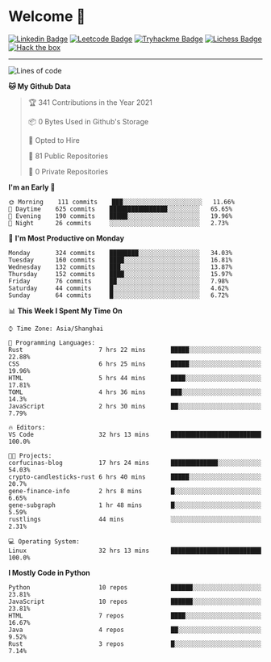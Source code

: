 # Welcome 👋

[![Linkedin Badge](https://img.shields.io/badge/-PedroTorres-blue?style=flat-square&logo=Linkedin&logoColor=white&link=https://www.linkedin.com/in/PedroTorres/)](https://www.linkedin.com/in/pedro-torres-cruz/)
[![Leetcode Badge](https://img.shields.io/badge/profile-leetcode-green)](https://leetcode.com/corfucinas/)
[![Tryhackme Badge](https://img.shields.io/badge/profile-tryhackme-blue)](https://tryhackme.com/p/Corfucinas/)
[![Lichess Badge](https://img.shields.io/badge/challenge_me-lichess-yellow)](https://lichess.org/@/Corfucinas)
[![Hack the box](https://img.shields.io/badge/hack_the_box-profile-red)](https://www.hackthebox.eu/profile/375826)

---

<!--START_SECTION:waka-->
![Lines of code](https://img.shields.io/badge/From%20Hello%20World%20I%27ve%20Written-1.5%20million%20lines%20of%20code-blue)

**🐱 My Github Data** 

> 🏆 341 Contributions in the Year 2021
 > 
> 📦 0 Bytes Used in Github's Storage 
 > 
> 💼 Opted to Hire
 > 
> 📜 81 Public Repositories 
 > 
> 🔑 0 Private Repositories  
 > 
**I'm an Early 🐤** 

```text
🌞 Morning    111 commits    ███░░░░░░░░░░░░░░░░░░░░░░   11.66% 
🌆 Daytime    625 commits    ████████████████░░░░░░░░░   65.65% 
🌃 Evening    190 commits    █████░░░░░░░░░░░░░░░░░░░░   19.96% 
🌙 Night      26 commits     ░░░░░░░░░░░░░░░░░░░░░░░░░   2.73%

```
📅 **I'm Most Productive on Monday** 

```text
Monday       324 commits    ████████░░░░░░░░░░░░░░░░░   34.03% 
Tuesday      160 commits    ████░░░░░░░░░░░░░░░░░░░░░   16.81% 
Wednesday    132 commits    ███░░░░░░░░░░░░░░░░░░░░░░   13.87% 
Thursday     152 commits    ████░░░░░░░░░░░░░░░░░░░░░   15.97% 
Friday       76 commits     ██░░░░░░░░░░░░░░░░░░░░░░░   7.98% 
Saturday     44 commits     █░░░░░░░░░░░░░░░░░░░░░░░░   4.62% 
Sunday       64 commits     █░░░░░░░░░░░░░░░░░░░░░░░░   6.72%

```


📊 **This Week I Spent My Time On** 

```text
⌚︎ Time Zone: Asia/Shanghai

💬 Programming Languages: 
Rust                     7 hrs 22 mins       █████░░░░░░░░░░░░░░░░░░░░   22.88% 
CSS                      6 hrs 25 mins       █████░░░░░░░░░░░░░░░░░░░░   19.96% 
HTML                     5 hrs 44 mins       ████░░░░░░░░░░░░░░░░░░░░░   17.81% 
TOML                     4 hrs 36 mins       ███░░░░░░░░░░░░░░░░░░░░░░   14.3% 
JavaScript               2 hrs 30 mins       ██░░░░░░░░░░░░░░░░░░░░░░░   7.79%

🔥 Editors: 
VS Code                  32 hrs 13 mins      █████████████████████████   100.0%

🐱‍💻 Projects: 
corfucinas-blog          17 hrs 24 mins      █████████████░░░░░░░░░░░░   54.03% 
crypto-candlesticks-rust 6 hrs 40 mins       █████░░░░░░░░░░░░░░░░░░░░   20.7% 
gene-finance-info        2 hrs 8 mins        █░░░░░░░░░░░░░░░░░░░░░░░░   6.65% 
gene-subgraph            1 hr 48 mins        █░░░░░░░░░░░░░░░░░░░░░░░░   5.59% 
rustlings                44 mins             ░░░░░░░░░░░░░░░░░░░░░░░░░   2.31%

💻 Operating System: 
Linux                    32 hrs 13 mins      █████████████████████████   100.0%

```

**I Mostly Code in Python** 

```text
Python                   10 repos            ██████░░░░░░░░░░░░░░░░░░░   23.81% 
JavaScript               10 repos            ██████░░░░░░░░░░░░░░░░░░░   23.81% 
HTML                     7 repos             ████░░░░░░░░░░░░░░░░░░░░░   16.67% 
Java                     4 repos             ██░░░░░░░░░░░░░░░░░░░░░░░   9.52% 
Rust                     3 repos             █░░░░░░░░░░░░░░░░░░░░░░░░   7.14%

```



<!--END_SECTION:waka-->
